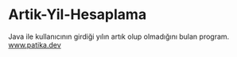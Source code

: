 # Artik-Yil-Hesaplama
Java ile kullanıcının girdiği yılın artık olup olmadığını bulan program.
www.patika.dev
